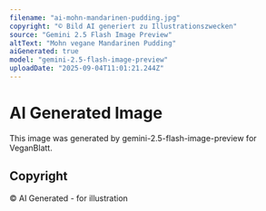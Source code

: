 ```yaml
---
filename: "ai-mohn-mandarinen-pudding.jpg"
copyright: "© Bild AI generiert zu Illustrationszwecken"
source: "Gemini 2.5 Flash Image Preview"
altText: "Mohn vegane Mandarinen Pudding"
aiGenerated: true
model: "gemini-2.5-flash-image-preview"
uploadDate: "2025-09-04T11:01:21.244Z"
---
```


# AI Generated Image

This image was generated by gemini-2.5-flash-image-preview for VeganBlatt.

## Copyright
© AI Generated - for illustration
